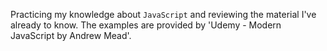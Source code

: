 Practicing my knowledge about `JavaScript` and reviewing the material I've already to know. The examples are provided by 'Udemy - Modern JavaScript by Andrew Mead'.
